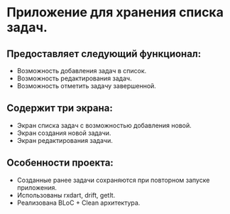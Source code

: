 # Приложение для хранения списка задач.

## Предоставляет следующий функционал:
- Возможность добавления задач в список.
- Возможность редактирования задач.
- Возможность отметить задачу завершенной.

## Содержит три экрана:
- Экран списка задач с возможностью добавления новой.
- Экран создания новой задачи.
- Экран редактирования задачи.

## Особенности проекта:
- Созданные ранее задачи сохраняются при повторном запуске приложения.
- Использованы rxdart, drift, getIt.
- Реализована BLoC + Clean архитектура.
